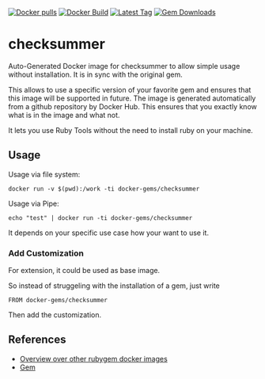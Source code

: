 [![Docker pulls](https://img.shields.io/docker/pulls/rubygem/checksummer.svg)](https://hub.docker.com/r/rubygem/checksummer/)
[![Docker Build](https://img.shields.io/docker/automated/rubygem/checksummer.svg)](https://hub.docker.com/r/rubygem/checksummer/)
[![Latest Tag](https://img.shields.io/github/tag/docker-rubygem/checksummer.svg)](https://hub.docker.com/r/rubygem/checksummer/)
[![Gem Downloads](https://img.shields.io/gem/dt/checksummer.svg)](https://rubygems.org/gems/checksummer/)
# checksummer

Auto-Generated Docker image for checksummer to allow simple usage without installation.
It is in sync with the original gem.

This allows to use a specific version of your favorite gem and ensures that this image will be supported in future.
The image is generated automatically from a github repository by Docker Hub.
This ensures that you exactly know what is in the image and what not.

It lets you use Ruby Tools without the need to install ruby on your machine.

## Usage

Usage via file system:

`docker run -v $(pwd):/work -ti docker-gems/checksummer`

Usage via Pipe:

`echo "test" | docker run -ti docker-gems/checksummer`

It depends on your specific use case how your want to use it.

### Add Customization

For extension, it could be used as base image.

So instead of struggeling with the installation of a gem, just write

`FROM docker-gems/checksummer`

Then add the customization.

## References

 - [Overview over other rubygem docker images](https://github.com/thinkbot/docker-rubygem)
 - [Gem](https://rubygems.org/gems/checksummer/)
